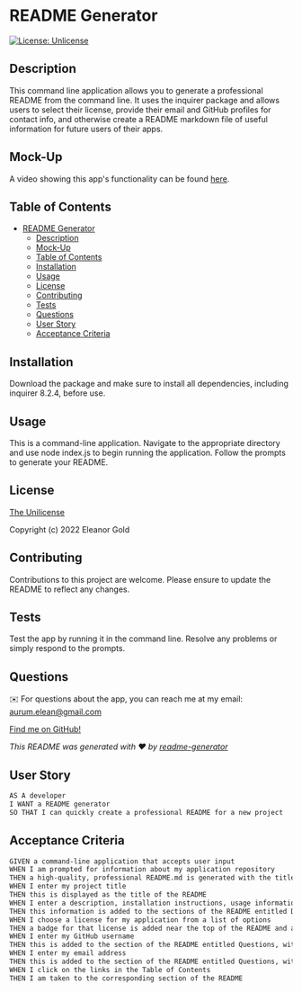 # README Generator
[![License: Unlicense](https://img.shields.io/badge/license-Unlicense-blue.svg)](http://unlicense.org/)

## Description
This command line application allows you to generate a professional README from the command line. It uses the inquirer package and allows users to select their license, provide their email and GitHub profiles for contact info, and otherwise create a README markdown file of useful information for future users of their apps.

## Mock-Up
A video showing this app's functionality can be found [here](https://drive.google.com/file/d/1H8qy5Vy5XKNUxEuKerSFoO3ZjLm4YZ3d/view?usp=sharing).

## Table of Contents

- [README Generator](#readme-generator)
  - [Description](#description)
  - [Mock-Up](#mock-up)
  - [Table of Contents](#table-of-contents)
  - [Installation](#installation)
  - [Usage](#usage)
  - [License](#license)
  - [Contributing](#contributing)
  - [Tests](#tests)
  - [Questions](#questions)
  - [User Story](#user-story)
  - [Acceptance Criteria](#acceptance-criteria)

## Installation
Download the package and make sure to install all dependencies, including inquirer 8.2.4, before use.

## Usage
This is a command-line application. Navigate to the appropriate directory and use node index.js to begin running the application. Follow the prompts to generate your README.

## License
[The Unilicense](https://choosealicense.com/licenses/unlicense/)

Copyright (c) 2022 Eleanor Gold

## Contributing
Contributions to this project are welcome. Please ensure to update the README to reflect any changes.
  
## Tests
Test the app by running it in the command line. Resolve any problems or simply respond to the prompts.

## Questions
✉️ For questions about the app, you can reach me at my email: aurum.elean@gmail.com

[Find me on GitHub!](https://github.com/aurumbright)

_This README was generated with ❤️ by [readme-generator](https://github.com/aurumbright/readme-generator)_


## User Story

```md
AS A developer
I WANT a README generator
SO THAT I can quickly create a professional README for a new project
```

## Acceptance Criteria

```md
GIVEN a command-line application that accepts user input
WHEN I am prompted for information about my application repository
THEN a high-quality, professional README.md is generated with the title of my project and sections entitled Description, Table of Contents, Installation, Usage, License, Contributing, Tests, and Questions
WHEN I enter my project title
THEN this is displayed as the title of the README
WHEN I enter a description, installation instructions, usage information, contribution guidelines, and test instructions
THEN this information is added to the sections of the README entitled Description, Installation, Usage, Contributing, and Tests
WHEN I choose a license for my application from a list of options
THEN a badge for that license is added near the top of the README and a notice is added to the section of the README entitled License that explains which license the application is covered under
WHEN I enter my GitHub username
THEN this is added to the section of the README entitled Questions, with a link to my GitHub profile
WHEN I enter my email address
THEN this is added to the section of the README entitled Questions, with instructions on how to reach me with additional questions
WHEN I click on the links in the Table of Contents
THEN I am taken to the corresponding section of the README
